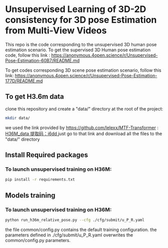 # Unsupervised Learning of 3D-2D consistency for 3D pose Estimation from Multi-View Videos 

This repo is the code corresponding to the unsupervised 3D human pose estimation scenario.
To get the supervised 3D Human pose estimation code, follow this link :
https://anonymous.4open.science/r/Unsupervised-Pose-Estimation-60B7/README.md

To get codes corresponding 3D scene pose estimation scenario, follow this link:
https://anonymous.4open.science/r/Unsupervised-Pose-Estimation-177D/README.md


## To get H3.6m data
clone this repository and create a "data/" directory at the root of the project:
```bash
mkdir data/
```
we used the link provided by https://github.com/lelexx/MTF-Transformer : 
[H36M_data 提取码：i6dd ](https://pan.baidu.com/s/1Wu6XEEuAtQLpttIAYQaE4Q?pwd=i6dd)
just go to that link and download all the files to the "data/" directory

## Install Required packages
### To launch unsupervised training on H36M:
```bash
pip install -r requirements.txt
```


## Models training

### To launch unsupervised training on H36M:
```bash
python run_h36m_relative_pose.py --cfg ./cfg/submit/u_P_R.yaml
```
the file common/config.py contains the default training configuration.
the parameters defined in ./cfg/submit/u_P_R.yaml overwrites the  common/config.py parameters.


